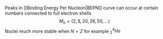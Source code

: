 Peaks in [[Binding Energy Per Nucleon|BEPN]] curve can occur at certain numbers connected to full electron shells
$$M_n = (2,8,20,28,50,...)$$
Nuclei much more stable when $N=Z$ for example $^4_2He$ 